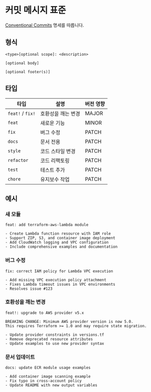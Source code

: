 # 커밋 메시지 표준

[Conventional Commits](https://www.conventionalcommits.org/) 명세를 따릅니다.

## 형식
```
<type>[optional scope]: <description>

[optional body]

[optional footer(s)]
```

## 타입

| 타입 | 설명 | 버전 영향 |
|------|-------------|----------------|
| `feat!` / `fix!` | 호환성을 깨는 변경 | MAJOR |
| `feat` | 새로운 기능 | MINOR |
| `fix` | 버그 수정 | PATCH |
| `docs` | 문서 전용 | PATCH |
| `style` | 코드 스타일 변경 | PATCH |
| `refactor` | 코드 리팩토링 | PATCH |
| `test` | 테스트 추가 | PATCH |
| `chore` | 유지보수 작업 | PATCH |

## 예시

### 새 모듈
```
feat: add terraform-aws-lambda module

- Create Lambda function resource with IAM role
- Support ZIP, S3, and container image deployment
- Add CloudWatch logging and VPC configuration
- Include comprehensive examples and documentation
```

### 버그 수정
```
fix: correct IAM policy for Lambda VPC execution

- Add missing VPC execution policy attachment
- Fixes Lambda timeout issues in VPC environments
- Resolves issue #123
```

### 호환성을 깨는 변경
```
feat!: upgrade to AWS provider v5.x

BREAKING CHANGE: Minimum AWS provider version is now 5.0.
This requires Terraform >= 1.0 and may require state migration.

- Update provider constraints in versions.tf
- Remove deprecated resource attributes
- Update examples to use new provider syntax
```

### 문서 업데이트
```
docs: update ECR module usage examples

- Add container image scanning example
- Fix typo in cross-account policy
- Update README with new output variables
```